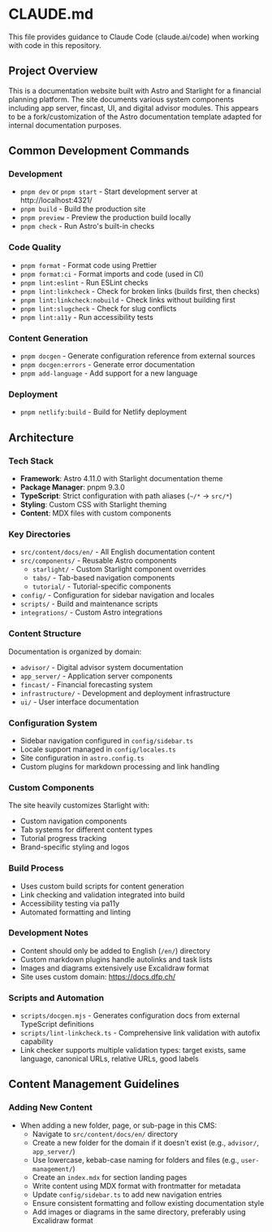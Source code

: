 # CLAUDE.md

This file provides guidance to Claude Code (claude.ai/code) when working with code in this repository.

## Project Overview

This is a documentation website built with Astro and Starlight for a financial planning platform. The site documents various system components including app server, fincast, UI, and digital advisor modules. This appears to be a fork/customization of the Astro documentation template adapted for internal documentation purposes.

## Common Development Commands

### Development
- `pnpm dev` or `pnpm start` - Start development server at http://localhost:4321/
- `pnpm build` - Build the production site
- `pnpm preview` - Preview the production build locally
- `pnpm check` - Run Astro's built-in checks

### Code Quality
- `pnpm format` - Format code using Prettier
- `pnpm format:ci` - Format imports and code (used in CI)
- `pnpm lint:eslint` - Run ESLint checks
- `pnpm lint:linkcheck` - Check for broken links (builds first, then checks)
- `pnpm lint:linkcheck:nobuild` - Check links without building first
- `pnpm lint:slugcheck` - Check for slug conflicts
- `pnpm lint:a11y` - Run accessibility tests

### Content Generation
- `pnpm docgen` - Generate configuration reference from external sources
- `pnpm docgen:errors` - Generate error documentation
- `pnpm add-language` - Add support for a new language

### Deployment
- `pnpm netlify:build` - Build for Netlify deployment

## Architecture

### Tech Stack
- **Framework**: Astro 4.11.0 with Starlight documentation theme
- **Package Manager**: pnpm 9.3.0
- **TypeScript**: Strict configuration with path aliases (`~/*` → `src/*`)
- **Styling**: Custom CSS with Starlight theming
- **Content**: MDX files with custom components

### Key Directories
- `src/content/docs/en/` - All English documentation content
- `src/components/` - Reusable Astro components
  - `starlight/` - Custom Starlight component overrides
  - `tabs/` - Tab-based navigation components
  - `tutorial/` - Tutorial-specific components
- `config/` - Configuration for sidebar navigation and locales
- `scripts/` - Build and maintenance scripts
- `integrations/` - Custom Astro integrations

### Content Structure
Documentation is organized by domain:
- `advisor/` - Digital advisor system documentation
- `app_server/` - Application server components
- `fincast/` - Financial forecasting system
- `infrastructure/` - Development and deployment infrastructure
- `ui/` - User interface documentation

### Configuration System
- Sidebar navigation configured in `config/sidebar.ts`
- Locale support managed in `config/locales.ts`
- Site configuration in `astro.config.ts`
- Custom plugins for markdown processing and link handling

### Custom Components
The site heavily customizes Starlight with:
- Custom navigation components
- Tab systems for different content types
- Tutorial progress tracking
- Brand-specific styling and logos

### Build Process
- Uses custom build scripts for content generation
- Link checking and validation integrated into build
- Accessibility testing via pa11y
- Automated formatting and linting

### Development Notes
- Content should only be added to English (`/en/`) directory
- Custom markdown plugins handle autolinks and task lists
- Images and diagrams extensively use Excalidraw format
- Site uses custom domain: https://docs.dfp.ch/

### Scripts and Automation
- `scripts/docgen.mjs` - Generates configuration docs from external TypeScript definitions
- `scripts/lint-linkcheck.ts` - Comprehensive link validation with autofix capability
- Link checker supports multiple validation types: target exists, same language, canonical URLs, relative URLs, good labels

## Content Management Guidelines

### Adding New Content
- When adding a new folder, page, or sub-page in this CMS:
  - Navigate to `src/content/docs/en/` directory
  - Create a new folder for the domain if it doesn't exist (e.g., `advisor/`, `app_server/`)
  - Use lowercase, kebab-case naming for folders and files (e.g., `user-management/`)
  - Create an `index.mdx` for section landing pages
  - Write content using MDX format with frontmatter for metadata
  - Update `config/sidebar.ts` to add new navigation entries
  - Ensure consistent formatting and follow existing documentation style
  - Add images or diagrams in the same directory, preferably using Excalidraw format